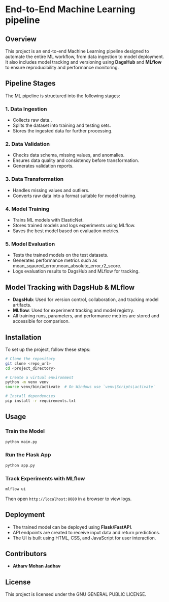 # End-to-End Machine Learning pipeline

## Overview
This project is an end-to-end Machine Learning pipeline designed to automate the entire ML workflow, from data ingestion to model deployment. It also includes model tracking and versioning using **DagsHub** and **MLflow** to ensure reproducibility and performance monitoring.

## Pipeline Stages
The ML pipeline is structured into the following stages:

### 1. Data Ingestion
- Collects raw data..
- Splits the dataset into training and testing sets.
- Stores the ingested data for further processing.

### 2. Data Validation
- Checks data schema, missing values, and anomalies.
- Ensures data quality and consistency before transformation.
- Generates validation reports.

### 3. Data Transformation
- Handles missing values and outliers.
- Converts raw data into a format suitable for model training.

### 4. Model Training
- Trains ML models with ElasticNet.
- Stores trained models and logs experiments using MLflow.
- Saves the best model based on evaluation metrics.

### 5. Model Evaluation
- Tests the trained models on the test datasets.
- Generates performance metrics such as mean_sqaured_error,mean_absolute_error,r2_score.
- Logs evaluation results to DagsHub and MLflow for tracking.

## Model Tracking with DagsHub & MLflow
- **DagsHub**: Used for version control, collaboration, and tracking model artifacts.
- **MLflow**: Used for experiment tracking and model registry.
- All training runs, parameters, and performance metrics are stored and accessible for comparison.

## Installation
To set up the project, follow these steps:

```bash
# Clone the repository
git clone <repo_url>
cd <project_directory>

# Create a virtual environment
python -m venv venv
source venv/bin/activate  # On Windows use `venv\Scripts\activate`

# Install dependencies
pip install -r requirements.txt
```

## Usage
### Train the Model
```bash
python main.py
```
### Run the Flask App
```bash
python app.py
```
### Track Experiments with MLflow
```bash
mlflow ui
```
Then open `http://localhost:8080` in a browser to view logs.

## Deployment
- The trained model can be deployed using **Flask/FastAPI**.
- API endpoints are created to receive input data and return predictions.
- The UI is built using HTML, CSS, and JavaScript for user interaction.

## Contributors
- **Atharv Mohan Jadhav**  

## License
This project is licensed under the GNU GENERAL PUBLIC LICENSE.

